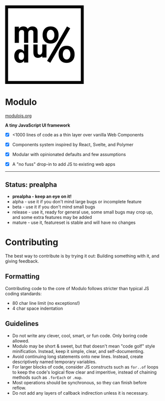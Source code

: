 ![](docs-src/img/mono_logo.png)

# Modulo

[modulojs.org](https://modulojs.org)

**A tiny JavaScript UI framework**

- [X] <1000 lines of code as a thin layer over vanilla Web Components
- [X] Components system inspired by React, Svelte, and Polymer
- [X] Modular with opinionated defaults and few assumptions
- [X] A "no fuss" drop-in to add JS to existing web apps


---------

## Status: prealpha

- **prealpha - keep an eye on it!**
- alpha - use it if you don't mind large bugs or incomplete feature
- beta - use it if you don't mind small bugs
- release - use it, ready for general use, some small bugs may crop up, and
  some extra features may be added
- mature - use it, featureset is stable and will have no changes




# Contributing

The best way to contribute is by trying it out: Building something with it, and
giving feedback.

## Formatting

Contributing code to the core of Modulo follows stricter than typical JS coding
standards:

- 80 char line limit (no exceptions!)
- 4 char space indentation

## Guidelines

- Do not write any clever, cool, smart, or fun code. Only boring code allowed.
- Modulo may be short & sweet, but that doesn't mean "code golf" style
  minification. Instead, keep it simple, clear, and self-documenting.
- Avoid continuing long statements onto new lines. Instead, create
  descriptively named temporary variables.
- For larger blocks of code, consider JS constructs such as `for..of` loops
  to keep the code's logical flow clear and imperitive, instead of chaining
  methods such as `.forEach` or `.map`.
- Most operations should be synchronous, so they can finish before reflow.
- Do not add any layers of callback indirection unless it is necessary.

